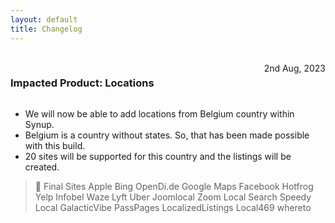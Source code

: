 ```yaml
---
layout: default
title: Changelog
---
```


<br/>
<div style="width: 100%;">
    <h3 style="display: inline-block;">Impacted Product: Locations</h3>
    <span style="float: right">2nd Aug, 2023</span>
</div>

*   We will now be able to add locations from Belgium country within Synup.
*   Belgium is a country without states. So, that has been made possible with this build.
*   20 sites will be supported for this country and the listings will be created.

> **📘**    Final Sites
>           Apple
>           Bing
>           OpenDi.de
>           Google Maps
>           Facebook
>           Hotfrog
>           Yelp
>           Infobel
>           Waze
>           Lyft
>           Uber
>           Joomlocal
>           Zoom Local Search
>           Speedy Local
>           GalacticVibe
>           PassPages
>           LocalizedListings
>           Local469
>           whereto

